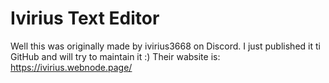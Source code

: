 # Ivirius Text Editor
Well this was originally made by ivirius3668 on Discord. I just published it ti GitHub and will try to maintain it :)
Their wabsite is: https://ivirius.webnode.page/


